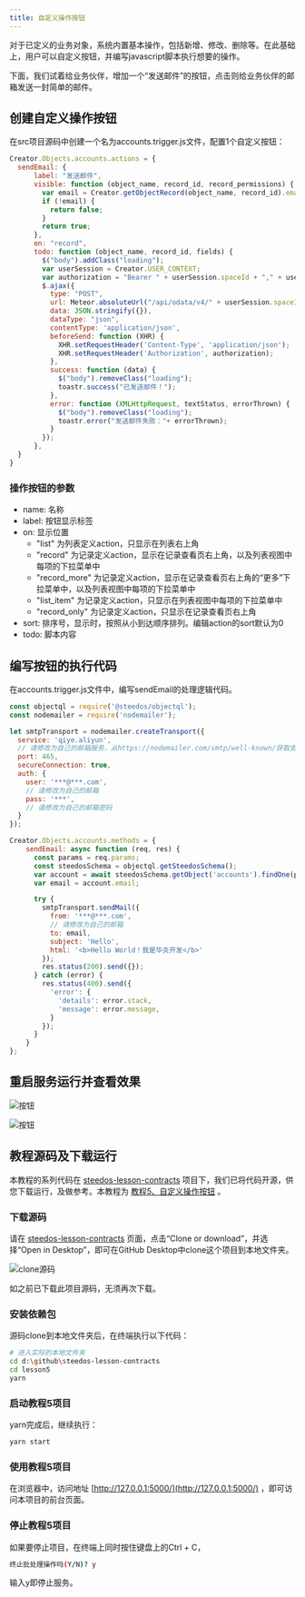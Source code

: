 ```yaml
---
title: 自定义操作按钮
---
```


对于已定义的业务对象，系统内置基本操作，包括新增、修改、删除等。在此基础上，用户可以自定义按钮，并编写javascript脚本执行想要的操作。

下面，我们试着给业务伙伴，增加一个“发送邮件”的按钮，点击则给业务伙伴的邮箱发送一封简单的邮件。

## 创建自定义操作按钮

在src项目源码中创建一个名为accounts.trigger.js文件，配置1个自定义按钮：

```javascript
Creator.Objects.accounts.actions = {
  sendEmail: {
      label: "发送邮件",
      visible: function (object_name, record_id, record_permissions) {
        var email = Creator.getObjectRecord(object_name, record_id).email;
        if (!email) {
          return false;
        } 
        return true;
      },
      on: "record",
      todo: function (object_name, record_id, fields) {
        $("body").addClass("loading");
        var userSession = Creator.USER_CONTEXT;
        var authorization = "Bearer " + userSession.spaceId + "," + userSession.user.authToken;
        $.ajax({
          type: "POST",
          url: Meteor.absoluteUrl("/api/odata/v4/" + userSession.spaceId + "/accounts/" + record_id + "/sendEmail"),
          data: JSON.stringify({}),
          dataType: "json",
          contentType: 'application/json',
          beforeSend: function (XHR) {
            XHR.setRequestHeader('Content-Type', 'application/json');
            XHR.setRequestHeader('Authorization', authorization);
          },
          success: function (data) {
            $("body").removeClass("loading");
            toastr.success("已发送邮件！");
          },
          error: function (XMLHttpRequest, textStatus, errorThrown) {
            $("body").removeClass("loading");
            toastr.error("发送邮件失败："+ errorThrown);
          }
        });
      },
  }
}
```

### 操作按钮的参数

- name: 名称
- label: 按钮显示标签
- on: 显示位置 
  - "list" 为列表定义action，只显示在列表右上角
  - "record" 为记录定义action，显示在记录查看页右上角，以及列表视图中每项的下拉菜单中
  - "record_more" 为记录定义action，显示在记录查看页右上角的“更多”下拉菜单中，以及列表视图中每项的下拉菜单中
  - "list_item" 为记录定义action，只显示在列表视图中每项的下拉菜单中
  - "record_only" 为记录定义action，只显示在记录查看页右上角
- sort: 排序号，显示时，按照从小到达顺序排列。编辑action的sort默认为0
- todo: 脚本内容

## 编写按钮的执行代码

在accounts.trigger.js文件中，编写sendEmail的处理逻辑代码。
  
```javascript
const objectql = require('@steedos/objectql');
const nodemailer = require('nodemailer');

let smtpTransport = nodemailer.createTransport({
  service: 'qiye.aliyun',
  // 请修改为自己的邮箱服务，从https://nodemailer.com/smtp/well-known/获取支持的服务
  port: 465, 
  secureConnection: true, 
  auth: {
    user: '***@***.com',
    // 请修改为自己的邮箱
    pass: '***',
    // 请修改为自己的邮箱密码
  }
});

Creator.Objects.accounts.methods = {
    sendEmail: async function (req, res) {
      const params = req.params;
      const steedosSchema = objectql.getSteedosSchema();
      var account = await steedosSchema.getObject('accounts').findOne(params._id);
      var email = account.email;

      try {
        smtpTransport.sendMail({
          from: '***@***.com', 
          // 请修改为自己的邮箱
          to: email, 
          subject: 'Hello',
          html: '<b>Hello World！我是华炎开发</b>'
        });
        res.status(200).send({});
      } catch (error) {
        res.status(400).send({
          'error': {
            'details': error.stack,
            'message': error.message,
          }
        });
      }
    }
};
```

## 重启服务运行并查看效果

![按钮](/assets/button1.png)

![按钮](/assets/button2.png)

## 教程源码及下载运行

本教程的系列代码在 [steedos-lesson-contracts](https://github.com/steedos/steedos-lesson-contracts) 项目下，我们已将代码开源，供您下载运行，及做参考。本教程为 [教程5、自定义操作按钮](https://github.com/steedos/steedos-lesson-contracts/tree/master/lesson5) 。

### 下载源码

请在 [steedos-lesson-contracts](https://github.com/steedos/steedos-lesson-contracts) 页面，点击“Clone or download”，并选择“Open in Desktop”，即可在GitHub Desktop中clone这个项目到本地文件夹。

![clone源码](/assets/clone.png)

如之前已下载此项目源码，无须再次下载。

### 安装依赖包
源码clone到本地文件夹后，在终端执行以下代码：
```bash
# 进入实际的本地文件夹
cd d:\github\steedos-lesson-contracts
cd lesson5
yarn
```

### 启动教程5项目
yarn完成后，继续执行：
```bash
yarn start
```

### 使用教程5项目

在浏览器中，访问地址 [http://127.0.0.1:5000/](http://127.0.0.1:5000/) ，即可访问本项目的前台页面。

### 停止教程5项目
如果要停止项目，在终端上同时按住键盘上的Ctrl + C，
```bash
终止批处理操作吗(Y/N)? y
```
输入y即停止服务。
